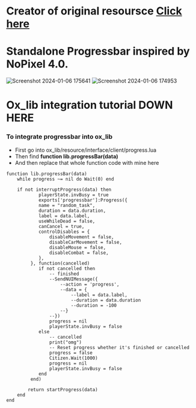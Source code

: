 # Creator of original resoursce [Click here](https://kane-shop.tebex.io/category/2596522)
# Standalone Progressbar inspired by NoPixel 4.0.

![Screenshot 2024-01-06 175641](https://github.com/rohKane/progressbar/assets/47999933/93ffa56f-215e-4138-a667-ae3be2de6aab)
![Screenshot 2024-01-06 174953](https://github.com/rohKane/progressbar/assets/47999933/bb656b22-017a-411a-bb7a-6196fab0844a)

# Ox_lib integration tutorial DOWN HERE
### To integrate progressbar into ox_lib

- First go into ox_lib/resource/interface/client/progress.lua
- Then find **function lib.progressBar(data)**
- And then replace that whole function code with mine here

```
function lib.progressBar(data)
    while progress ~= nil do Wait(0) end

    if not interruptProgress(data) then
            playerState.invBusy = true
            exports['progressbar']:Progress({
            name = "random_task",
            duration = data.duration,
            label = data.label,
            useWhileDead = false,
            canCancel = true,
            controlDisables = {
                disableMovement = false,
                disableCarMovement = false,
                disableMouse = false,
                disableCombat = false,
            },
         }, function(cancelled)
            if not cancelled then
                -- finished
                --SendNUIMessage({
                    --action = 'progress',
                    --data = {
                        --label = data.label,
                        --duration = data.duration
                        --duration = -100
                    --}
                --})
                progress = nil
                playerState.invBusy = false
            else
                -- cancelled
                print("omg")
                -- Reset progress whether it's finished or cancelled
                progress = false
                Citizen.Wait(1000)
                progress = nil
                playerState.invBusy = false
            end
         end)

        return startProgress(data)
    end
end
```

